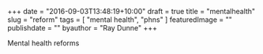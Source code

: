 +++
date = "2016-09-03T13:48:19+10:00"
draft = true
title = "mentalhealth"
slug = "reform"
tags = [ "mental health", "phns" ]
featuredImage = ""
publishdate = ""
byauthor = "Ray Dunne" 
+++

Mental health reforms